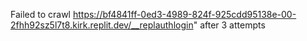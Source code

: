 Failed to crawl https://bf4841ff-0ed3-4989-824f-925cdd95138e-00-2fhh92sz5l7t8.kirk.replit.dev/__replauthlogin" after 3 attempts